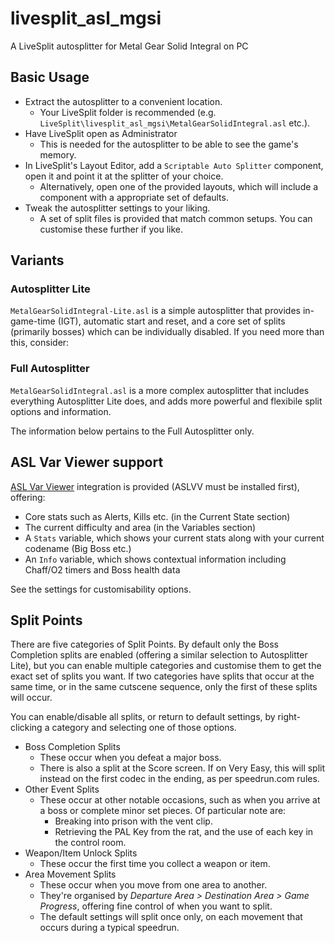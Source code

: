 # livesplit_asl_mgsi
A LiveSplit autosplitter for Metal Gear Solid Integral on PC

## Basic Usage
* Extract the autosplitter to a convenient location.
  * Your LiveSplit folder is recommended (e.g. `LiveSplit\livesplit_asl_mgsi\MetalGearSolidIntegral.asl` etc.).
* Have LiveSplit open as Administrator
  * This is needed for the autosplitter to be able to see the game's memory.
* In LiveSplit's Layout Editor, add a `Scriptable Auto Splitter` component, open it and point it at the splitter of your choice.
  * Alternatively, open one of the provided layouts, which will include a component with a appropriate set of defaults.
* Tweak the autosplitter settings to your liking.
  * A set of split files is provided that match common setups. You can customise these further if you like.

## Variants
### Autosplitter Lite
`MetalGearSolidIntegral-Lite.asl` is a simple autosplitter that provides in-game-time (IGT), automatic start and reset, and a core set of splits (primarily bosses) which can be individually disabled. If you need more than this, consider:
### Full Autosplitter
`MetalGearSolidIntegral.asl` is a more complex autosplitter that includes everything Autosplitter Lite does, and adds more powerful and flexibile split options and information.

The information below pertains to the Full Autosplitter only.

## ASL Var Viewer support
[ASL Var Viewer](https://github.com/hawkerm/LiveSplit.ASLVarViewer) integration is provided (ASLVV must be installed first), offering:

* Core stats such as Alerts, Kills etc. (in the Current State section)
* The current difficulty and area (in the Variables section)
* A `Stats` variable, which shows your current stats along with your current codename (Big Boss etc.)
* An `Info` variable, which shows contextual information including Chaff/O2 timers and Boss health data

See the settings for customisability options.

## Split Points
There are five categories of Split Points. By default only the Boss Completion splits are enabled (offering a similar selection to Autosplitter Lite), but you can enable multiple categories and customise them to get the exact set of splits you want. If two categories have splits that occur at the same time, or in the same cutscene sequence, only the first of these splits will occur.

You can enable/disable all splits, or return to default settings, by right-clicking a category and selecting one of those options.

* Boss Completion Splits
  * These occur when you defeat a major boss.
  * There is also a split at the Score screen. If on Very Easy, this will split instead on the first codec in the ending, as per speedrun.com rules.
* Other Event Splits
  * These occur at other notable occasions, such as when you arrive at a boss or complete minor set pieces. Of particular note are:
    * Breaking into prison with the vent clip.
    * Retrieving the PAL Key from the rat, and the use of each key in the control room.
* Weapon/Item Unlock Splits
  * These occur the first time you collect a weapon or item.
* Area Movement Splits
  * These occur when you move from one area to another.
  * They're organised by *Departure Area > Destination Area > Game Progress*, offering fine control of when you want to split.
  * The default settings will split once only, on each movement that occurs during a typical speedrun.
  
